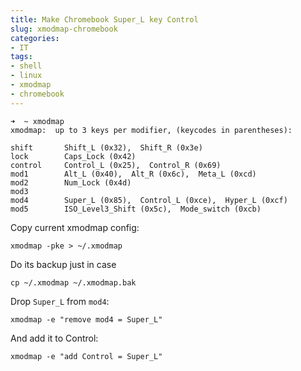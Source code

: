 ```yaml
---
title: Make Chromebook Super_L key Control 
slug: xmodmap-chromebook
categories:
- IT
tags:
- shell
- linux
- xmodmap
- chromebook
---
```


```shell
➜  ~ xmodmap
xmodmap:  up to 3 keys per modifier, (keycodes in parentheses):

shift       Shift_L (0x32),  Shift_R (0x3e)
lock        Caps_Lock (0x42)
control     Control_L (0x25),  Control_R (0x69)
mod1        Alt_L (0x40),  Alt_R (0x6c),  Meta_L (0xcd)
mod2        Num_Lock (0x4d)
mod3
mod4        Super_L (0x85),  Control_L (0xce),  Hyper_L (0xcf)
mod5        ISO_Level3_Shift (0x5c),  Mode_switch (0xcb)
```

Copy current xmodmap config:

```shell
xmodmap -pke > ~/.xmodmap
```

Do its backup just in case

```shell
cp ~/.xmodmap ~/.xmodmap.bak
```

Drop `Super_L` from `mod4`:

```shell
xmodmap -e "remove mod4 = Super_L"
```

And add it to Control:

```shell
xmodmap -e "add Control = Super_L"
```
